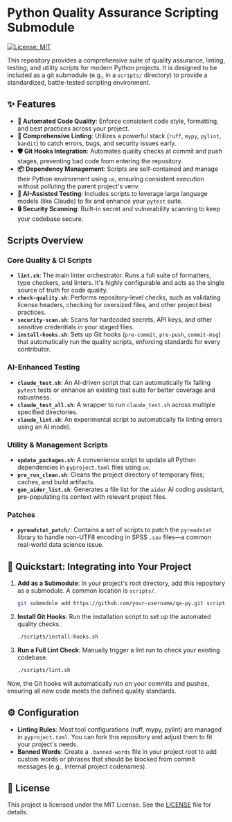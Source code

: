 # Python Quality Assurance Scripting Submodule

[![License: MIT](https://img.shields.io/badge/License-MIT-yellow.svg)](https://opensource.org/licenses/MIT)

This repository provides a comprehensive suite of quality assurance, linting, testing, and utility scripts for modern Python projects. It is designed to be included as a git submodule (e.g., in a `scripts/` directory) to provide a standardized, battle-tested scripting environment.

## ✨ Features

-   **🤖 Automated Code Quality**: Enforce consistent code style, formatting, and best practices across your project.
-   **🚀 Comprehensive Linting**: Utilizes a powerful stack (`ruff`, `mypy`, `pylint`, `bandit`) to catch errors, bugs, and security issues early.
-   **🛡️ Git Hooks Integration**: Automates quality checks at commit and push stages, preventing bad code from entering the repository.
-   **📦 Dependency Management**: Scripts are self-contained and manage their Python environment using `uv`, ensuring consistent execution without polluting the parent project's venv.
-   **🔧 AI-Assisted Testing**: Includes scripts to leverage large language models (like Claude) to fix and enhance your `pytest` suite.
-   **🔒 Security Scanning**: Built-in secret and vulnerability scanning to keep your codebase secure.

##  Scripts Overview

### Core Quality & CI Scripts

-   **`lint.sh`**: The main linter orchestrator. Runs a full suite of formatters, type checkers, and linters. It's highly configurable and acts as the single source of truth for code quality.
-   **`check-quality.sh`**: Performs repository-level checks, such as validating license headers, checking for oversized files, and other project best practices.
-   **`security-scan.sh`**: Scans for hardcoded secrets, API keys, and other sensitive credentials in your staged files.
-   **`install-hooks.sh`**: Sets up Git hooks (`pre-commit`, `pre-push`, `commit-msg`) that automatically run the quality scripts, enforcing standards for every contributor.

### AI-Enhanced Testing

-   **`claude_test.sh`**: An AI-driven script that can automatically fix failing `pytest` tests or enhance an existing test suite for better coverage and robustness.
-   **`claude_test_all.sh`**: A wrapper to run `claude_test.sh` across multiple specified directories.
-   **`claude_lint.sh`**: An experimental script to automatically fix linting errors using an AI model.

### Utility & Management Scripts

-   **`update_packages.sh`**: A convenience script to update all Python dependencies in `pyproject.toml` files using `uv`.
-   **`pre_run_clean.sh`**: Cleans the project directory of temporary files, caches, and build artifacts.
-   **`gen_aider_list.sh`**: Generates a file list for the `aider` AI coding assistant, pre-populating its context with relevant project files.

### Patches

-   **`pyreadstat_patch/`**: Contains a set of scripts to patch the `pyreadstat` library to handle non-UTF8 encoding in SPSS `.sav` files—a common real-world data science issue.

## 🚀 Quickstart: Integrating into Your Project

1.  **Add as a Submodule**: In your project's root directory, add this repository as a submodule. A common location is `scripts/`.

    ```bash
    git submodule add https://github.com/your-username/qa-py.git scripts
    ```

2.  **Install Git Hooks**: Run the installation script to set up the automated quality checks.

    ```bash
    ./scripts/install-hooks.sh
    ```

3.  **Run a Full Lint Check**: Manually trigger a lint run to check your existing codebase.

    ```bash
    ./scripts/lint.sh
    ```

Now, the Git hooks will automatically run on your commits and pushes, ensuring all new code meets the defined quality standards.

## ⚙️ Configuration

-   **Linting Rules**: Most tool configurations (ruff, mypy, pylint) are managed in `pyproject.toml`. You can fork this repository and adjust them to fit your project's needs.
-   **Banned Words**: Create a `.banned-words` file in your project root to add custom words or phrases that should be blocked from commit messages (e.g., internal project codenames).

## 📜 License

This project is licensed under the MIT License. See the [LICENSE](LICENSE) file for details.
